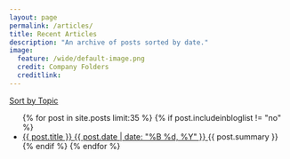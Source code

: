 ```yaml
---
layout: page
permalink: /articles/
title: Recent Articles
description: "An archive of posts sorted by date."
image:
  feature: /wide/default-image.png
  credit: Company Folders
  creditlink: 
---
```



<nav class="pagination" role="navigation">
 <a href="/tags/" class="btn big-btn">Sort by Topic</a> 
</nav>

    
<ul class="post-list">
{% for post in site.posts limit:35 %} 
{% if post.includeinbloglist != "no" %}
  <li>
    <article>
        <a href="{{ site.url }}{{ post.url }}">
            <span class="post-list-title">
                {{ post.title }} 
            </span>
            <span class="entry-date">
                <time datetime="{{ post.date | date_to_xmlschema }}">
                    {{ post.date | date: "%B %d, %Y" }}
                </time>
            </span>
        </a>
        <span class="post-list-summary">
            {{ post.summary }} 
        </span>
    </article>
</li>
{% endif %}
{% endfor %}
</ul>


